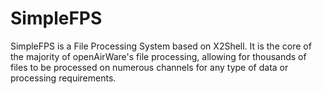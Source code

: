# SimpleFPS
SimpleFPS is a File Processing System based on X2Shell.  It is the core of the majority of openAirWare's file processing, allowing for thousands of files to be processed on numerous channels for any type of data or processing requirements.
